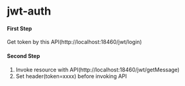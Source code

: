 # jwt-auth

#### First Step
Get token by this API(http://localhost:18460/jwt/login)

#### Second Step
1. Invoke resource with API(http://localhost:18460/jwt/getMessage)  
2. Set header(token=xxxx) before invoking API